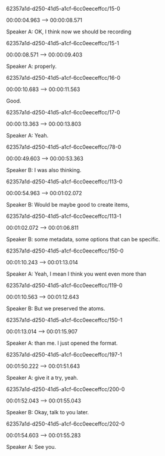 62357a1d-d250-41d5-a1cf-6cc0eeceffcc/15-0

00:00:04.963 --> 00:00:08.571

Speaker A:  OK, I think now we should be recording

62357a1d-d250-41d5-a1cf-6cc0eeceffcc/15-1

00:00:08.571 --> 00:00:09.403

Speaker A:  properly.

62357a1d-d250-41d5-a1cf-6cc0eeceffcc/16-0

00:00:10.683 --> 00:00:11.563

Good.

62357a1d-d250-41d5-a1cf-6cc0eeceffcc/17-0

00:00:13.363 --> 00:00:13.803

Speaker A:  Yeah.

62357a1d-d250-41d5-a1cf-6cc0eeceffcc/78-0

00:00:49.603 --> 00:00:53.363

Speaker B:  I was also thinking.

62357a1d-d250-41d5-a1cf-6cc0eeceffcc/113-0

00:00:54.963 --> 00:01:02.072

Speaker B:  Would be maybe good to create items,

62357a1d-d250-41d5-a1cf-6cc0eeceffcc/113-1

00:01:02.072 --> 00:01:06.811

Speaker B:  some metadata, some options that can be specific.

62357a1d-d250-41d5-a1cf-6cc0eeceffcc/150-0

00:01:10.243 --> 00:01:13.014

Speaker A:  Yeah, I mean I think you went even more than

62357a1d-d250-41d5-a1cf-6cc0eeceffcc/119-0

00:01:10.563 --> 00:01:12.643

Speaker B:  But we preserved the atoms.

62357a1d-d250-41d5-a1cf-6cc0eeceffcc/150-1

00:01:13.014 --> 00:01:15.907

Speaker A:  than me. I just opened the format.

62357a1d-d250-41d5-a1cf-6cc0eeceffcc/197-1

00:01:50.222 --> 00:01:51.643

Speaker A:  give it a try, yeah.

62357a1d-d250-41d5-a1cf-6cc0eeceffcc/200-0

00:01:52.043 --> 00:01:55.043

Speaker B:  Okay, talk to you later.

62357a1d-d250-41d5-a1cf-6cc0eeceffcc/202-0

00:01:54.603 --> 00:01:55.283

Speaker A:  See you.